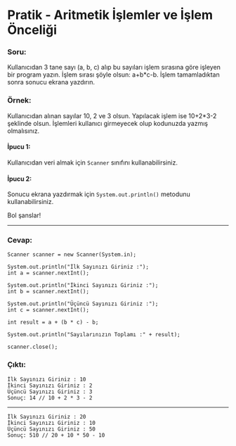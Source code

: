 # Pratik - Aritmetik İşlemler ve İşlem Önceliği
### Soru:
Kullanıcıdan 3 tane sayı (a, b, c) alıp bu sayıları işlem sırasına göre işleyen bir program yazın. İşlem sırası şöyle olsun: a+b*c-b. İşlem tamamladıktan sonra sonucu ekrana yazdırın.

### Örnek:
Kullanıcıdan alınan sayılar 10, 2 ve 3 olsun. Yapılacak işlem ise 10+2*3-2 şeklinde olsun. İşlemleri kullanıcı girmeyecek olup kodunuzda yazmış olmalısınız.

#### İpucu 1:
Kullanıcıdan veri almak için `Scanner` sınıfını kullanabilirsiniz.

#### İpucu 2:
Sonucu ekrana yazdırmak için `System.out.println()` metodunu kullanabilirsiniz.

Bol şanslar!

---

### Cevap:

    Scanner scanner = new Scanner(System.in);

    System.out.println("İlk Sayınızı Giriniz :");
    int a = scanner.nextInt();

    System.out.println("İkinci Sayınızı Giriniz :");
    int b = scanner.nextInt();

    System.out.println("Üçüncü Sayınızı Giriniz :");
    int c = scanner.nextInt();

    int result = a + (b * c) - b;

    System.out.println("Sayılarınızın Toplamı :" + result);

    scanner.close();

### Çıktı:

    İlk Sayınızı Giriniz : 10
    İkinci Sayınızı Giriniz : 2
    Üçüncü Sayınızı Giriniz : 3
    Sonuç: 14 // 10 + 2 * 3 - 2
---
    İlk Sayınızı Giriniz : 20
    İkinci Sayınızı Giriniz : 10
    Üçüncü Sayınızı Giriniz : 50
    Sonuç: 510 // 20 + 10 * 50 - 10
